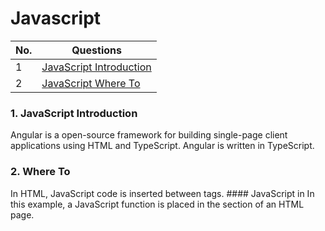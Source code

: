 # Javascript

| No.| Questions    |
| -------------    | ------------- |
| 1  | [JavaScript Introduction](#JavaScript_Introduction)  |
| 2  | [JavaScript Where To](#JavaScript_Where_To)  |


### 1. JavaScript Introduction
<span id="JavaScript_Introduction">
Angular is a open-source  framework for building single-page client applications using HTML and TypeScript.
Angular is written in TypeScript.
</span>

### 2. Where To
<span id="JavaScript_Where_To">
In HTML, JavaScript code is inserted between <script> and </script> tags.
  #### JavaScript in <head>
  In this example, a JavaScript function is placed in the <head> section of an HTML page.
  
</span>


